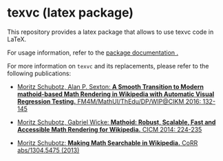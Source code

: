 # texvc (latex package)

This repository provides a latex package that allows to use texvc code in LaTeX.

For usage information, refer to the [package documentation .](texvc.pdf)

For more information on `texvc` and its replacements, please refer to the following publications:

* [Moritz Schubotz, Alan P. Sexton:
<b>A Smooth Transition to Modern mathoid-based Math Rendering in Wikipedia with Automatic Visual Regression Testing.</b> FM4M/MathUI/ThEdu/DP/WIP@CIKM 2016: 132-145](https://dblp.org/rec/html/conf/cikm/SchubotzS16)

* [Moritz Schubotz, Gabriel Wicke:
<b>Mathoid: Robust, Scalable, Fast and Accessible Math Rendering for Wikipedia.</b> CICM 2014: 224-235](https://dblp.org/rec/html/conf/mkm/SchubotzW14)

* [Moritz Schubotz:
<b>Making Math Searchable in Wikipedia.</b> CoRR abs/1304.5475 (2013)](https://dblp.org/rec/journals/corr/abs-1304-5475)


